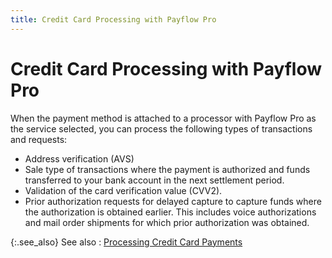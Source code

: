 ```yaml
---
title: Credit Card Processing with Payflow Pro
---
```


# Credit Card Processing with Payflow  Pro


When the payment method is attached to a processor with Payflow  Pro as the service selected, you can process the following types of transactions  and requests:

- Address verification  (AVS)
- Sale type of  transactions where the payment is authorized and funds transferred to  your bank account in the next settlement period.
- Validation  of the card verification value (CVV2).
- Prior authorization  requests for delayed capture to capture funds where the authorization  is obtained earlier. This includes voice authorizations and mail order  shipments for which prior authorization was obtained.



{:.see_also}
See also
: [Processing  Credit Card Payments]({{site.pos_baseurl}}/pos-trans/create-pos-doc/pos-receipts/proc-cc-pmnts/processing_credit_card_payments_pos.html)
